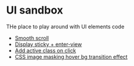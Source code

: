 # UI sandbox

THe place to play around with UI elements code

* [Smooth scroll](ui/smooth_scroll/)
* [Display sticky + enter-view](ui/sticky_with_enter_view/)
* [Add active class on click](ui/add_active_class_on_click/)
* [CSS image masking hover bg transition effect](image-effects/css_image_masking/)
